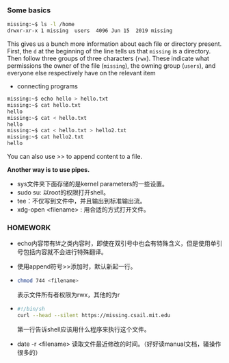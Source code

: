 ### Some basics

```bash
missing:~$ ls -l /home
drwxr-xr-x 1 missing  users  4096 Jun 15  2019 missing
```

This gives us a bunch more information about each file or directory present. First, the `d` at the beginning of the line tells us that `missing` is a directory. Then follow three groups of three characters (`rwx`). These indicate what permissions the owner of the file (`missing`), the owning group (`users`), and everyone else respectively have on the relevant item

* connecting programs

```bash
missing:~$ echo hello > hello.txt
missing:~$ cat hello.txt
hello
missing:~$ cat < hello.txt
hello
missing:~$ cat < hello.txt > hello2.txt
missing:~$ cat hello2.txt
hello
```

You can also use >> to append content to a file.

**Another way is to use pipes.**

* sys文件夹下面存储的是kernel parameters的一些设置。
* sudo su: 以root的权限打开shell。
* tee：不仅写到文件中，并且输出到标准输出流。
* xdg-open <filename\> : 用合适的方式打开文件。

### HOMEWORK

* echo内容带有!#之类内容时，即使在双引号中也会有特殊含义，但是使用单引号包括内容就不会进行特殊翻译。

* 使用append符号>>添加时，默认新起一行。

* ```bash
  chmod 744 <filename>
  ```

  表示文件所有者权限为rwx，其他的为r

* ```bash
  #!/bin/sh
  curl --head --silent https://missing.csail.mit.edu
  ```

  第一行告诉shell应该用什么程序来执行这个文件。

* date -r <filename\> 读取文件最近修改的时间。（好好读manual文档，骚操作很多的）